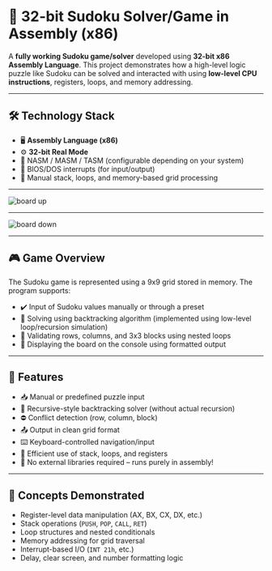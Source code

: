 # 🧩 32-bit Sudoku Solver/Game in Assembly (x86)

A **fully working Sudoku game/solver** developed using **32-bit x86 Assembly Language**. This project demonstrates how a high-level logic puzzle like Sudoku can be solved and interacted with using **low-level CPU instructions**, registers, loops, and memory addressing.

---

## 🛠 Technology Stack

- 🖥 **Assembly Language (x86)**
- ⚙️ **32-bit Real Mode**
- 🧱 NASM / MASM / TASM (configurable depending on your system)
- 💾 BIOS/DOS interrupts (for input/output)
- 🧠 Manual stack, loops, and memory-based grid processing

---
![board up](boardup.png)

---
![board down](boarddown.png)

---

## 🎮 Game Overview

The Sudoku game is represented using a 9x9 grid stored in memory. The program supports:

- ✔️ Input of Sudoku values manually or through a preset
- 🧠 Solving using backtracking algorithm (implemented using low-level loop/recursion simulation)
- 🔁 Validating rows, columns, and 3x3 blocks using nested loops
- 🧮 Displaying the board on the console using formatted output

---

## 🔑 Features

- 📥 Manual or predefined puzzle input
- 🧠 Recursive-style backtracking solver (without actual recursion)
- ⛔ Conflict detection (row, column, block)
- 📤 Output in clean grid format
- ⌨️ Keyboard-controlled navigation/input
- 💾 Efficient use of stack, loops, and registers
- 🚫 No external libraries required – runs purely in assembly!

---

## 🧠 Concepts Demonstrated

- Register-level data manipulation (AX, BX, CX, DX, etc.)
- Stack operations (`PUSH`, `POP`, `CALL`, `RET`)
- Loop structures and nested conditionals
- Memory addressing for grid traversal
- Interrupt-based I/O (`INT 21h`, etc.)
- Delay, clear screen, and number formatting logic

